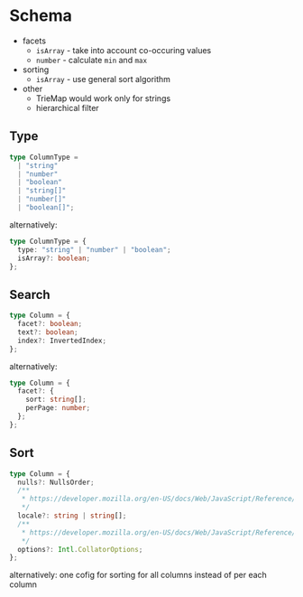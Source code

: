 # Schema

- facets
  - `isArray` - take into account co-occuring values
  - `number` - calculate `min` and `max`
- sorting
  - `isArray` - use general sort algorithm
- other
  - TrieMap would work only for strings
  - hierarchical filter

## Type

```ts
type ColumnType =
  | "string"
  | "number"
  | "boolean"
  | "string[]"
  | "number[]"
  | "boolean[]";
```

alternatively:

```ts
type ColumnType = {
  type: "string" | "number" | "boolean";
  isArray?: boolean;
};
```

## Search

```ts
type Column = {
  facet?: boolean;
  text?: boolean;
  index?: InvertedIndex;
};
```

alternatively:

```ts
type Column = {
  facet?: {
    sort: string[];
    perPage: number;
  };
};
```

## Sort

```ts
type Column = {
  nulls?: NullsOrder;
  /**
   * https://developer.mozilla.org/en-US/docs/Web/JavaScript/Reference/Global_Objects/Intl/Locale
   */
  locale?: string | string[];
  /**
   * https://developer.mozilla.org/en-US/docs/Web/JavaScript/Reference/Global_Objects/Intl/Collator/Collator#options
   */
  options?: Intl.CollatorOptions;
};
```

alternatively: one cofig for sorting for all columns instead of per each column
